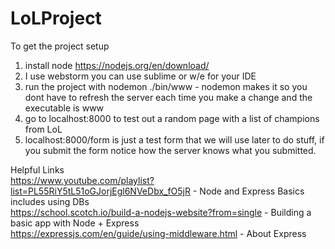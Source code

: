 # LoLProject

To get the project setup

1) install node https://nodejs.org/en/download/  
2) I use webstorm you can use sublime or w/e for your IDE  
3) run the project with nodemon ./bin/www  - nodemon makes it so you dont have to refresh the server each time you make a change and the executable is www  
4) go to localhost:8000 to test out a random page with a list of champions from LoL  
5) localhost:8000/form is just a test form that we will use later to do stuff, if you submit the form notice how the server knows what you submitted.


Helpful Links  
https://www.youtube.com/playlist?list=PL55RiY5tL51oGJorjEgl6NVeDbx_fO5jR  - Node and Express Basics includes using DBs  
https://school.scotch.io/build-a-nodejs-website?from=single   - Building a basic app with Node + Express  
https://expressjs.com/en/guide/using-middleware.html   - About Express  

